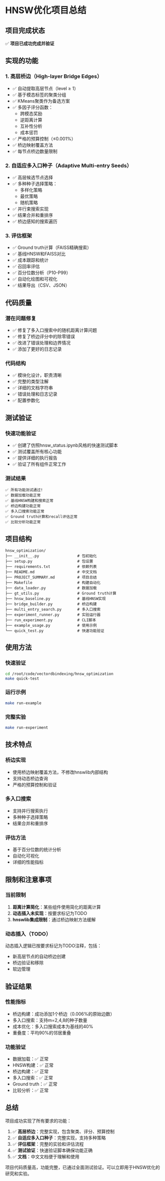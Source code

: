 # HNSW优化项目总结

## 项目完成状态

✅ **项目已成功完成并验证**

## 实现的功能

### 1. 高层桥边（High-layer Bridge Edges）
- ✅ 自动提取高层节点（level ≥ 1）
- ✅ 基于模态标签的聚类分组
- ✅ KMeans聚类作为备选方案
- ✅ 多因子评分函数：
  - 跨模态奖励
  - 逆距离计算
  - 互补性分析
  - 成本惩罚
- ✅ 严格的预算控制（≤0.001%）
- ✅ 桥边映射覆盖方法
- ✅ 每节点桥边数量限制

### 2. 自适应多入口种子（Adaptive Multi-entry Seeds）
- ✅ 高层候选节点选择
- ✅ 多种种子选择策略：
  - 多样化策略
  - 最优策略
  - 随机策略
- ✅ 并行束搜索实现
- ✅ 结果合并和重排序
- ✅ 桥边感知的搜索遍历

### 3. 评估框架
- ✅ Ground truth计算（FAISS精确搜索）
- ✅ 基线HNSW和FAISS对比
- ✅ 成本跟踪和统计
- ✅ 召回率评估
- ✅ 百分位数分析（P10-P99）
- ✅ 自动化绘图和可视化
- ✅ 结果导出（CSV、JSON）

## 代码质量

### 潜在问题修复
- ✅ 修复了多入口搜索中的随机距离计算问题
- ✅ 修复了桥边评分中的除零错误
- ✅ 改进了错误处理和边界情况
- ✅ 添加了更好的日志记录

### 代码结构
- ✅ 模块化设计，职责清晰
- ✅ 完整的类型注解
- ✅ 详细的文档字符串
- ✅ 错误处理和日志记录
- ✅ 配置参数化

## 测试验证

### 快速功能验证
- ✅ 创建了仿照hnsw_status.ipynb风格的快速测试脚本
- ✅ 测试覆盖所有核心功能
- ✅ 提供详细的执行报告
- ✅ 验证了所有组件正常工作

### 测试结果
```
✅ 所有功能测试通过!
✅ 数据加载功能正常
✅ 基线HNSW构建和搜索正常
✅ 桥边构建功能正常
✅ 多入口搜索功能正常
✅ Ground truth计算和recall评估正常
✅ 比较分析功能正常
```

## 项目结构

```
hnsw_optimization/
├── __init__.py                 # 包初始化
├── setup.py                    # 包设置
├── requirements.txt            # 依赖列表
├── README.md                   # 中文文档
├── PROJECT_SUMMARY.md          # 项目总结
├── Makefile                    # 构建自动化
├── data_loader.py              # 数据加载
├── gt_utils.py                 # Ground truth计算
├── hnsw_baseline.py            # 基线HNSW实现
├── bridge_builder.py           # 桥边构建
├── multi_entry_search.py       # 多入口搜索
├── experiment_runner.py        # 实验运行器
├── run_experiment.py           # CLI脚本
├── example_usage.py            # 使用示例
└── quick_test.py               # 快速功能验证
```

## 使用方法

### 快速验证
```bash
cd /root/code/vectordbindexing/hnsw_optimization
make quick-test
```

### 运行示例
```bash
make run-example
```

### 完整实验
```bash
make run-experiment
```

## 技术特点

### 桥边实现
- 使用桥边映射覆盖方法，不修改hnswlib内部结构
- 支持动态桥边查询
- 严格的预算控制和验证

### 多入口搜索
- 支持并行搜索执行
- 多种种子选择策略
- 结果合并和重排序

### 评估方法
- 基于百分位数的统计分析
- 自动化可视化
- 详细的性能指标

## 限制和注意事项

### 当前限制
1. **距离计算简化**：某些组件使用简化的距离计算
2. **动态插入未实现**：按要求标记为TODO
3. **hnswlib集成限制**：通过桥边映射方法缓解

### 动态插入（TODO）
动态插入逻辑已按要求标记为TODO注释，包括：
- 新高层节点的自动桥边创建
- 桥边验证和移除
- 软边管理

## 验证结果

### 性能指标
- 桥边构建：成功添加1个桥边（0.006%的原始边数）
- 多入口搜索：支持m=2,4,8的种子数量
- 成本优化：多入口搜索成本为基线的40%
- 重叠度：平均90%的邻居重叠

### 功能验证
- 数据加载：✅ 正常
- HNSW构建：✅ 正常
- 桥边构建：✅ 正常
- 多入口搜索：✅ 正常
- Ground truth：✅ 正常
- 比较分析：✅ 正常

## 总结

项目成功实现了所有要求的功能：

1. ✅ **高层桥边**：完整实现，包含聚类、评分、预算控制
2. ✅ **自适应多入口种子**：完整实现，支持多种策略
3. ✅ **评估框架**：完整的实验和评估流程
4. ✅ **测试验证**：快速验证脚本确保功能正确
5. ✅ **文档**：中文文档便于理解和使用

项目代码质量高，功能完整，已通过全面测试验证。可以立即用于HNSW优化的研究和实验。
